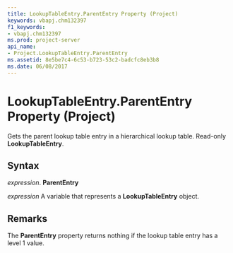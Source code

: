 ```yaml
---
title: LookupTableEntry.ParentEntry Property (Project)
keywords: vbapj.chm132397
f1_keywords:
- vbapj.chm132397
ms.prod: project-server
api_name:
- Project.LookupTableEntry.ParentEntry
ms.assetid: 8e5be7c4-6c53-b723-53c2-badcfc8eb3b8
ms.date: 06/08/2017
---
```



# LookupTableEntry.ParentEntry Property (Project)

Gets the parent lookup table entry in a hierarchical lookup table. Read-only **LookupTableEntry**.


## Syntax

 _expression_. **ParentEntry**

 _expression_ A variable that represents a **LookupTableEntry** object.


## Remarks

The **ParentEntry** property returns nothing if the lookup table entry has a level 1 value.


